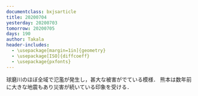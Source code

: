 ```yaml
---
documentclass: bxjsarticle
title: 20200704
yesterday: 20200703
tomorrow: 20200705
days: 190
author: Takala
header-includes:
  - \usepackage[margin=1in]{geometry}
  - \usepackage[ISO]{diffcoeff}
  - \usepackage{pxfonts}
---
```



球磨川のほぼ全域で氾濫が発生し，甚大な被害がでている模様．
熊本は数年前に大きな地震もあり災害が続いている印象を受ける．




